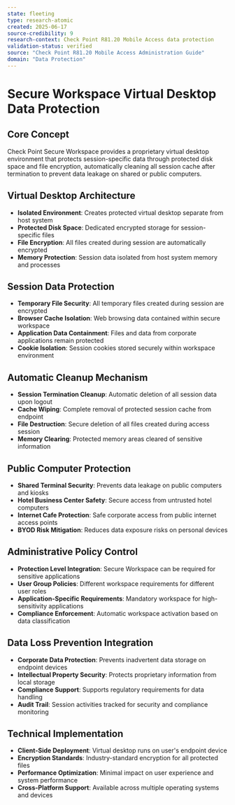 ```yaml
---
state: fleeting
type: research-atomic
created: 2025-06-17
source-credibility: 9
research-context: Check Point R81.20 Mobile Access data protection
validation-status: verified
source: "Check Point R81.20 Mobile Access Administration Guide"
domain: "Data Protection"
---
```


# Secure Workspace Virtual Desktop Data Protection

## Core Concept
Check Point Secure Workspace provides a proprietary virtual desktop environment that protects session-specific data through protected disk space and file encryption, automatically cleaning all session cache after termination to prevent data leakage on shared or public computers.

## Virtual Desktop Architecture
- **Isolated Environment**: Creates protected virtual desktop separate from host system
- **Protected Disk Space**: Dedicated encrypted storage for session-specific files
- **File Encryption**: All files created during session are automatically encrypted
- **Memory Protection**: Session data isolated from host system memory and processes

## Session Data Protection
- **Temporary File Security**: All temporary files created during session are encrypted
- **Browser Cache Isolation**: Web browsing data contained within secure workspace
- **Application Data Containment**: Files and data from corporate applications remain protected
- **Cookie Isolation**: Session cookies stored securely within workspace environment

## Automatic Cleanup Mechanism
- **Session Termination Cleanup**: Automatic deletion of all session data upon logout
- **Cache Wiping**: Complete removal of protected session cache from endpoint
- **File Destruction**: Secure deletion of all files created during access session
- **Memory Clearing**: Protected memory areas cleared of sensitive information

## Public Computer Protection
- **Shared Terminal Security**: Prevents data leakage on public computers and kiosks
- **Hotel Business Center Safety**: Secure access from untrusted hotel computers
- **Internet Cafe Protection**: Safe corporate access from public internet access points
- **BYOD Risk Mitigation**: Reduces data exposure risks on personal devices

## Administrative Policy Control
- **Protection Level Integration**: Secure Workspace can be required for sensitive applications
- **User Group Policies**: Different workspace requirements for different user roles
- **Application-Specific Requirements**: Mandatory workspace for high-sensitivity applications
- **Compliance Enforcement**: Automatic workspace activation based on data classification

## Data Loss Prevention Integration
- **Corporate Data Protection**: Prevents inadvertent data storage on endpoint devices
- **Intellectual Property Security**: Protects proprietary information from local storage
- **Compliance Support**: Supports regulatory requirements for data handling
- **Audit Trail**: Session activities tracked for security and compliance monitoring

## Technical Implementation
- **Client-Side Deployment**: Virtual desktop runs on user's endpoint device
- **Encryption Standards**: Industry-standard encryption for all protected files
- **Performance Optimization**: Minimal impact on user experience and system performance
- **Cross-Platform Support**: Available across multiple operating systems and devices